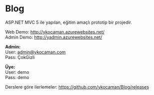 # Blog

ASP.NET MVC 5 ile yapılan, eğitim amaçlı prototip bir projedir.

Web Demo: http://ykocaman.azurewebsites.net/  
Admin Demo: http://yadmin.azurewebsites.net/

**Admin:**  
User: admin@ykocaman.com  
Pass: ÇokGizli

**Üye:**  
User: demo  
Pass: demo

Derslere göre ilerlemeler: https://github.com/ykocaman/Blog/releases
